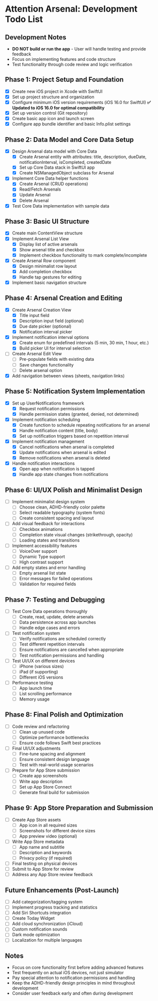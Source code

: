 # Attention Arsenal: Development Todo List

## Development Notes
- **DO NOT build or run the app** - User will handle testing and provide feedback
- Focus on implementing features and code structure
- Test functionality through code review and logic verification

## Phase 1: Project Setup and Foundation

- [x] Create new iOS project in Xcode with SwiftUI
- [x] Set up project structure and organization
- [x] Configure minimum iOS version requirements (iOS 16.0 for SwiftUI) **✅ Updated to iOS 16.0 for optimal compatibility**
- [x] Set up version control (Git repository)
- [x] Create basic app icon and launch screen
- [x] Configure app bundle identifier and basic Info.plist settings

## Phase 2: Data Model and Core Data Setup

- [x] Design Arsenal data model with Core Data
  - [x] Create Arsenal entity with attributes: title, description, dueDate, notificationInterval, isCompleted, createdDate
  - [x] Set up Core Data stack in SwiftUI app
  - [x] Create NSManagedObject subclass for Arsenal
- [x] Implement Core Data helper functions
  - [x] Create Arsenal (CRUD operations)
  - [x] Read/Fetch Arsenals
  - [x] Update Arsenal
  - [x] Delete Arsenal
- [x] Test Core Data implementation with sample data

## Phase 3: Basic UI Structure

- [x] Create main ContentView structure
- [x] Implement Arsenal List View
  - [x] Display list of active arsenals
  - [x] Show arsenal title and checkbox
  - [x] Implement checkbox functionality to mark complete/incomplete
- [x] Create Arsenal Row component
  - [x] Design minimalist row layout
  - [x] Add completion checkbox
  - [x] Handle tap gestures for editing
- [x] Implement basic navigation structure

## Phase 4: Arsenal Creation and Editing

- [x] Create Arsenal Creation View
  - [x] Title input field
  - [x] Description input field (optional)
  - [x] Due date picker (optional)
  - [x] Notification interval picker
- [x] Implement notification interval options
  - [x] Create enum for predefined intervals (5 min, 30 min, 1 hour, etc.)
  - [x] Build picker UI for interval selection
- [ ] Create Arsenal Edit View
  - [ ] Pre-populate fields with existing data
  - [ ] Save changes functionality
  - [ ] Delete arsenal option
- [x] Add navigation between views (sheets, navigation links)

## Phase 5: Notification System Implementation

- [x] Set up UserNotifications framework
  - [x] Request notification permissions
  - [x] Handle permission states (granted, denied, not determined)
- [x] Implement notification scheduling
  - [x] Create function to schedule repeating notifications for an arsenal
  - [x] Handle notification content (title, body)
  - [x] Set up notification triggers based on repetition interval
- [x] Implement notification management
  - [x] Cancel notifications when arsenal is completed
  - [x] Update notifications when arsenal is edited
  - [x] Remove notifications when arsenal is deleted
- [x] Handle notification interactions
  - [x] Open app when notification is tapped
  - [x] Handle app state changes from notifications

## Phase 6: UI/UX Polish and Minimalist Design

- [ ] Implement minimalist design system
  - [ ] Choose clean, ADHD-friendly color palette
  - [ ] Select readable typography (system fonts)
  - [ ] Create consistent spacing and layout
- [ ] Add visual feedback for interactions
  - [ ] Checkbox animations
  - [ ] Completion state visual changes (strikethrough, opacity)
  - [ ] Loading states and transitions
- [ ] Implement accessibility features
  - [ ] VoiceOver support
  - [ ] Dynamic Type support
  - [ ] High contrast support
- [ ] Add empty states and error handling
  - [ ] Empty arsenal list state
  - [ ] Error messages for failed operations
  - [ ] Validation for required fields

## Phase 7: Testing and Debugging

- [ ] Test Core Data operations thoroughly
  - [ ] Create, read, update, delete arsenals
  - [ ] Data persistence across app launches
  - [ ] Handle edge cases and errors
- [ ] Test notification system
  - [ ] Verify notifications are scheduled correctly
  - [ ] Test different repetition intervals
  - [ ] Ensure notifications are cancelled when appropriate
  - [ ] Test notification permissions and handling
- [ ] Test UI/UX on different devices
  - [ ] iPhone (various sizes)
  - [ ] iPad (if supporting)
  - [ ] Different iOS versions
- [ ] Performance testing
  - [ ] App launch time
  - [ ] List scrolling performance
  - [ ] Memory usage

## Phase 8: Final Polish and Optimization

- [ ] Code review and refactoring
  - [ ] Clean up unused code
  - [ ] Optimize performance bottlenecks
  - [ ] Ensure code follows Swift best practices
- [ ] Final UI/UX adjustments
  - [ ] Fine-tune spacing and alignment
  - [ ] Ensure consistent design language
  - [ ] Test with real-world usage scenarios
- [ ] Prepare for App Store submission
  - [ ] Create app screenshots
  - [ ] Write app description
  - [ ] Set up App Store Connect
  - [ ] Generate final build for submission

## Phase 9: App Store Preparation and Submission

- [ ] Create App Store assets
  - [ ] App icon in all required sizes
  - [ ] Screenshots for different device sizes
  - [ ] App preview video (optional)
- [ ] Write App Store metadata
  - [ ] App name and subtitle
  - [ ] Description and keywords
  - [ ] Privacy policy (if required)
- [ ] Final testing on physical devices
- [ ] Submit to App Store for review
- [ ] Address any App Store review feedback

## Future Enhancements (Post-Launch)

- [ ] Add categorization/tagging system
- [ ] Implement progress tracking and statistics
- [ ] Add Siri Shortcuts integration
- [ ] Create Today Widget
- [ ] Add cloud synchronization (iCloud)
- [ ] Custom notification sounds
- [ ] Dark mode optimization
- [ ] Localization for multiple languages

## Notes

- Focus on core functionality first before adding advanced features
- Test frequently on actual iOS devices, not just simulator
- Pay special attention to notification permissions and handling
- Keep the ADHD-friendly design principles in mind throughout development
- Consider user feedback early and often during development

